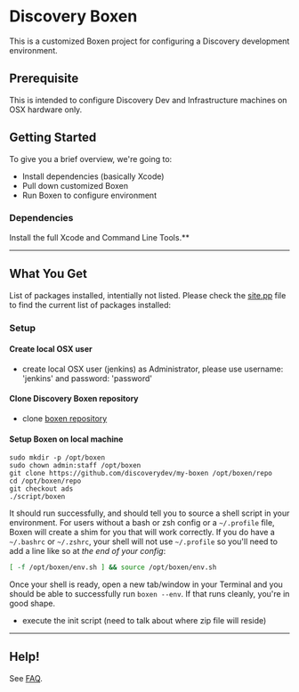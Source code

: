 # Discovery Boxen

This is a customized Boxen project for configuring a Discovery development environment.

## Prerequisite

This is intended to configure Discovery Dev and Infrastructure machines on OSX hardware only.

## Getting Started

To give you a brief overview, we're going to:

* Install dependencies (basically Xcode)
* Pull down customized Boxen
* Run Boxen to configure environment

### Dependencies

Install the full Xcode and Command Line Tools.**

----

## What You Get

List of packages installed, intentially not listed.  Please check the [site.pp](https://github.com/discoverydev/my-boxen/blob/ads/manifests/site.pp) file to find the current list of packages installed:

### Setup
#### Create local OSX user
* create local OSX user (jenkins) as Administrator, please use username: 'jenkins' and password: 'password'
#### Clone Discovery Boxen repository
* clone [boxen repository](https://github.com/discoverydev/my-boxen)
#### Setup Boxen on local machine
```
sudo mkdir -p /opt/boxen
sudo chown admin:staff /opt/boxen
git clone https://github.com/discoverydev/my-boxen /opt/boxen/repo
cd /opt/boxen/repo
git checkout ads
./script/boxen
```

It should run successfully, and should tell you to source a shell script
in your environment.
For users without a bash or zsh config or a `~/.profile` file,
Boxen will create a shim for you that will work correctly.
If you do have a `~/.bashrc` or `~/.zshrc`, your shell will not use
`~/.profile` so you'll need to add a line like so at _the end of your config_:

``` sh
[ -f /opt/boxen/env.sh ] && source /opt/boxen/env.sh
```

Once your shell is ready, open a new tab/window in your Terminal
and you should be able to successfully run `boxen --env`.
If that runs cleanly, you're in good shape.

* execute the init script (need to talk about where zip file will reside)
----

## Help!

See [FAQ](https://github.com/boxen/our-boxen/blob/master/docs/faq.md).

